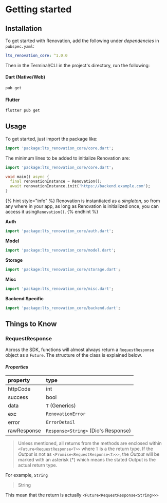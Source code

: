 # Getting started

## Installation

To get started with Renovation, add the following under _dependencies_ in `pubspec.yaml`:

```yaml
lts_renovation_core: ^1.0.0
```

Then in the Terminal/CLI in the project's directory, run the following:

#### Dart \(Native/Web\)

```bash
pub get
```

#### Flutter

```bash
flutter pub get
```

## Usage

To get started, just import the package like:

```dart
import 'package:lts_renovation_core/core.dart';
```

The minimum lines to be added to initialize Renovation are:

```dart
import 'package:lts_renovation_core/core.dart';

void main() async {
  final renovationInstance = Renovation();
  await renovationInstance.init('https://backend.example.com');
}
```

{% hint style="info" %}
Renovation is instantiated as a _singleton_, so from any where in your app, as long as Renovation is initialized once, you can access it using`Renovation()`.
{% endhint %}

**Auth**

```dart
import 'package:lts_renovation_core/auth.dart';
```

**Model**

```dart
import 'package:lts_renovation_core/model.dart';
```

**Storage**

```dart
import 'package:lts_renovation_core/storage.dart';
```

**Misc**

```dart
import 'package:lts_renovation_core/misc.dart';
```

**Backend Specific**

```dart
import 'package:lts_renovation_core/backend.dart';
```

## Things to Know

### RequestResponse

Across the SDK, functions will almost always return a `RequestResponse` object as a `Future`. The structure of the class is explained below.

#### _Properties_

| property | type |
| :--- | :--- |
| httpCode | int |
| success | bool |
| data | `T` \(Generics\) |
| exc | `RenovationError` |
| error | `ErrorDetail` |
| rawResponse | `Response<String>` \(Dio's Response\) |

> Unless mentioned, all returns from the methods are enclosed within `<Future<RequestResponse<T>>` where `T` is a the return type.  If the _Output_ is not as `<Promise<RequestResponse<T>>>`, the _Output_ will be marked with an asterisk \(\*\) which means the stated Output is the actual return type.

For example, `String`

> String

This mean that the return is actually `<Future<RequestResponse<String>>>`

